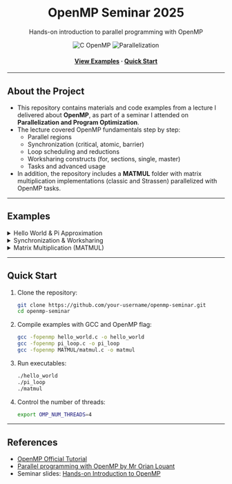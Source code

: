 <div align="center">
  <h1>OpenMP Seminar 2025</h1>
  <p>Hands-on introduction to parallel programming with OpenMP</p>
  
  <!-- Badges -->
  <p>
    <img src="https://img.shields.io/badge/C-OpenMP-orange.svg" alt="C OpenMP" />
    <img src="https://img.shields.io/badge/Parallelization-MultiThreading-purple.svg" alt="Parallelization" />
  </p>
  
  <!-- Links -->
  <h4>
    <a href="#projects">View Examples</a>
    <span> · </span>
    <a href="#quick-start">Quick Start</a>
  </h4>
</div> 

---

## About the Project

- This repository contains materials and code examples from a lecture I delivered about **OpenMP**, as part of a seminar I attended on **Parallelization and Program Optimization**.  
- The lecture covered OpenMP fundamentals step by step:  
  - Parallel regions  
  - Synchronization (critical, atomic, barrier)  
  - Loop scheduling and reductions  
  - Worksharing constructs (for, sections, single, master)  
  - Tasks and advanced usage  
- In addition, the repository includes a **MATMUL** folder with matrix multiplication implementations (classic and Strassen) parallelized with OpenMP tasks.

---

## Examples

<details>
<summary>Hello World & Pi Approximation</summary>
<p><em>Getting started with OpenMP and exploring scaling issues</em></p>

**Features:**
- `hello_world.c` – simple parallel region with thread IDs  
- `pi_spmd_simple.c` – parallel numerical integration (SPMD style)  
- `pi_spmd_final.c` – fixes false sharing, demonstrates critical & atomic sections  
- `pi_loop.c` – loop-based parallelism with scheduling & reduction  

</details>

<details>
<summary>Synchronization & Worksharing</summary>
<p><em>Understanding control of data races and workload distribution</em></p>

**Features:**
- Critical vs. atomic vs. barrier  
- Worksharing constructs: for, single, sections, master  
- Scheduling policies: static, dynamic, guided, runtime  

</details>

<details>
<summary>Matrix Multiplication (MATMUL)</summary>
<p><em>Parallel matrix multiplication with tasks</em></p>

**Features:**
- `matmul.c` – classic matrix multiplication with OpenMP  
- Strassen’s matrix multiplication with divide-and-conquer  
- OpenMP **tasks** for recursive subproblems  
- Time analysis and performance comparison  

[Explore the MATMUL examples](https://github.com/orishlach/openMP/Matmul)

</div>
</details>

---

## Quick Start

1. Clone the repository:
   ```bash
   git clone https://github.com/your-username/openmp-seminar.git
   cd openmp-seminar
   ```

2. Compile examples with GCC and OpenMP flag:
   ```bash
   gcc -fopenmp hello_world.c -o hello_world
   gcc -fopenmp pi_loop.c -o pi_loop
   gcc -fopenmp MATMUL/matmul.c -o matmul
   ```

3. Run executables:
   ```bash
   ./hello_world
   ./pi_loop
   ./matmul
   ```

4. Control the number of threads:
   ```bash
   export OMP_NUM_THREADS=4
   ```

---

## References

- [OpenMP Official Tutorial](https://github.com/tgmattso/OpenMP_intro_tutorial)
- [Parallel programming with OpenMP
by Mr Orian Louant](https://indico.cism.ucl.ac.be/event/72/?print=1)  
- Seminar slides: [Hands-on Introduction to OpenMP](https://github.com/orishlach/openMP/blob/main/Hands-on%20Introduction%20to%20OpenMP.pdf)
